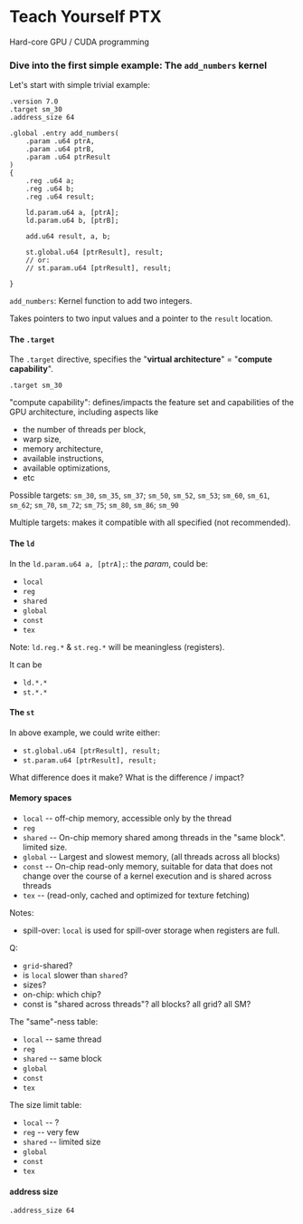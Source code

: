 
# Teach Yourself PTX
Hard-core GPU / CUDA programming

### Dive into the first simple example: The `add_numbers` kernel
Let's start with simple trivial example:
```ptx
.version 7.0
.target sm_30
.address_size 64

.global .entry add_numbers(
    .param .u64 ptrA,
    .param .u64 ptrB,
    .param .u64 ptrResult
)
{
    .reg .u64 a;
    .reg .u64 b;
    .reg .u64 result;

    ld.param.u64 a, [ptrA];
    ld.param.u64 b, [ptrB];
    
    add.u64 result, a, b;

    st.global.u64 [ptrResult], result;
    // or:
    // st.param.u64 [ptrResult], result;

}
```

`add_numbers`: Kernel function to add two integers.

Takes pointers to two input values and a pointer to the `result` location.

#### The `.target`
The `.target` directive, specifies the "**virtual architecture**" = "**compute capability**".

`.target sm_30`

"compute capability":
defines/impacts the feature set and capabilities of the GPU architecture, including aspects like 
* the number of threads per block,
* warp size,
* memory architecture,
* available instructions,
* available optimizations,
* etc

Possible targets:
`sm_30`, `sm_35`, `sm_37`; `sm_50`, `sm_52`, `sm_53`; `sm_60`, `sm_61`, `sm_62`; `sm_70`, `sm_72`; `sm_75`; `sm_80`, `sm_86`; `sm_90`

Multiple targets: makes it compatible with all specified (not recommended).

#### The `ld`
In the `ld.param.u64 a, [ptrA];`: the *param*, could be:
* `local`
* `reg`
* `shared`
* `global`
* `const`
* `tex`

Note: `ld.reg.*` & `st.reg.*` will be meaningless (registers).

It can be
* `ld.*.*`
* `st.*.*`

#### The `st`
In above example, we could write either:
* `st.global.u64 [ptrResult], result;`
* `st.param.u64 [ptrResult], result;`

What difference does it make?
What is the difference / impact?


#### Memory spaces
* `local` -- off-chip memory, accessible only by the thread
* `reg`
* `shared` -- On-chip memory shared among threads in the "same block". limited size.
* `global` -- Largest and slowest memory, (all threads across all blocks)
* `const` -- On-chip read-only memory, suitable for data that does not change over the course of a kernel execution and is shared across threads
* `tex` -- (read-only, cached and optimized for texture fetching)

Notes:
* spill-over: `local` is used for spill-over storage when registers are full.

Q:
* `grid`-shared?
* is `local` slower than `shared`?
* sizes?
* on-chip: which chip?
* const is "shared across threads"? all blocks? all grid? all SM?

The "same"-ness table:
* `local` -- same thread
* `reg`
* `shared` -- same block
* `global`
* `const`
* `tex`

The size limit table:
* `local` -- ?
* `reg` -- very few
* `shared` -- limited size
* `global`
* `const`
* `tex`

#### address size
`.address_size 64`
